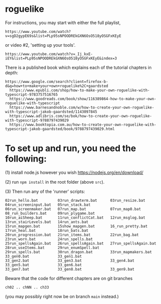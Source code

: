 # roguelike

For instructions, you may start with either the full playlist,

` https://www.youtube.com/watch?v=sgD2gypE69s&list=PLp95sNPOODREkGXN6OsO518yOSGFxKEyE `

or video #2, 'setting up your tools'.

` https://www.youtube.com/watch?v=_Ij_kxE-iEY&list=PLp95sNPOODREkGXN6OsO518yOSGFxKEyE&index=3 `

There is a published book which explains each of the tutorial chapters in depth:
```
https://www.google.com/search?client=firefox-b-d&q=how+to+make+your+own+roguelike%2C+gaardsted
  https://www.epubli.com/shop/how-to-make-your-own-roguelike-with-typescript-9783757516765
  https://www.goodreads.com/book/show/116389864-how-to-make-your-own-roguelike-with-typescript
  https://www.barnesandnoble.com/w/how-to-create-your-own-roguelike-with-typescript-jakob-gaardsted/1143097845
  https://www.adlibris.com/se/bok/how-to-create-your-own-roguelike-with-typescript-9788797439029
  https://www.booktopia.com.au/how-to-create-your-own-roguelike-with-typescript-jakob-gaardsted/book/9788797439029.html
```

# To set up and run, you need the following:

(1) install node.js however you wish
https://nodejs.org/en/download/

(2) run  ` npm install ` in the root folder (above `src`).

(3) Then run any of the 'runner' scripts:

```
02run_hello.bat         03run_drawterm.bat      03run_resize.bat        04run_screeninput.bat   05run_stack.bat
06run_screenmaker.bat   07run_map.bat           07run_map0.bat          08_run_builders.bat     09run_plygame.bat
10run_aiSheep.bat       11run_conflictCat.bat   12run_msglog.bat        13run_stairLevels.bat   14run_ants.bat
15run_mapgen.bat        15show_mapgen.bat       16_run_pretty.bat       17run_heal.bat          18run_bats.bat
20run_progression.bat   21run_items.bat         22run_bag.bat           23run_worn.bat          24run_spells.bat
25run_spellsAgain.bat   26run_spellsAgain.bat   27run_spellsAgain.bat   28run_useItems.bat      29run_enumSpell.bat
29run_spells.bat        30run_dragon.bat        33run_mapmakers.bat     33_gen0.bat             33_gen1.bat
33_gen2.bat             33_gen3.bat             33_gen4.bat             33_gen5.bat             33_gen6.bat
33_gen7.bat             33_gen8.bat             33_gen9.bat
```

Beware that the code for different chapters are on git branches
```
ch02 .. chNN .. ch33
```
(you may possibly right now be on branch `main` instead.)

